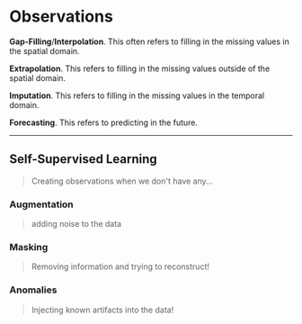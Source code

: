 # Observations


**Gap-Filling**/**Interpolation**. This often refers to filling in the missing values in the spatial domain.

**Extrapolation**. This refers to filling in the missing values outside of the spatial domain.

**Imputation**. This refers to filling in the missing values in the temporal domain.


**Forecasting**. This refers to predicting in the future.



---
## Self-Supervised Learning

> Creating observations when we don't have any...


### Augmentation

> adding noise to the data


### Masking

> Removing information and trying to reconstruct!

### Anomalies

> Injecting known artifacts into the data!
